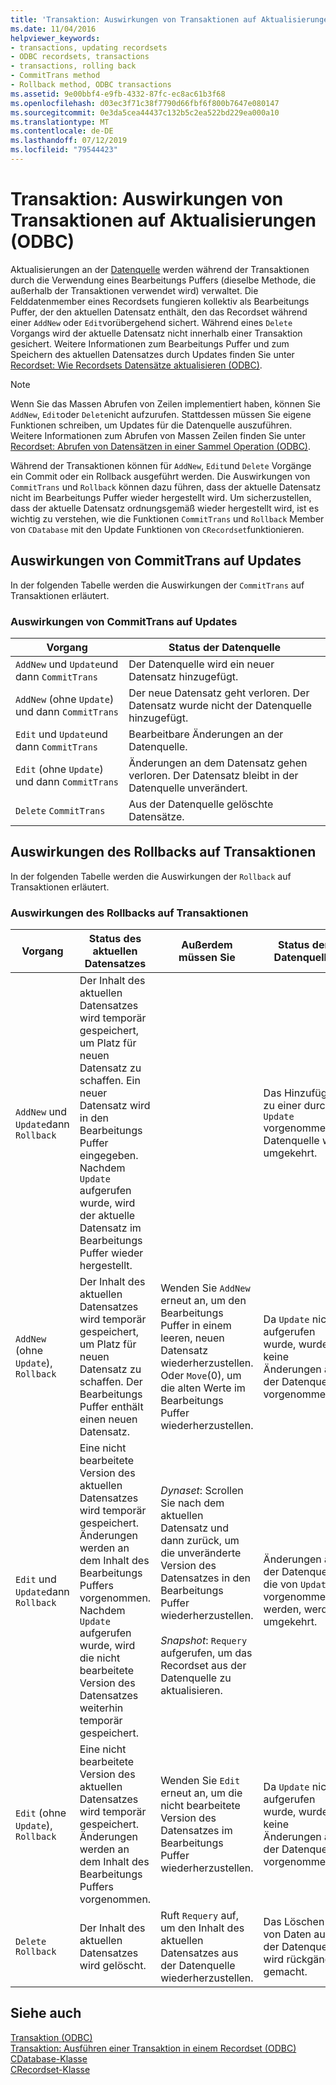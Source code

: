 ```yaml
---
title: 'Transaktion: Auswirkungen von Transaktionen auf Aktualisierungen (ODBC)'
ms.date: 11/04/2016
helpviewer_keywords:
- transactions, updating recordsets
- ODBC recordsets, transactions
- transactions, rolling back
- CommitTrans method
- Rollback method, ODBC transactions
ms.assetid: 9e00bbf4-e9fb-4332-87fc-ec8ac61b3f68
ms.openlocfilehash: d03ec3f71c38f7790d66fbf6f800b7647e080147
ms.sourcegitcommit: 0e3da5cea44437c132b5c2ea522bd229ea000a10
ms.translationtype: MT
ms.contentlocale: de-DE
ms.lasthandoff: 07/12/2019
ms.locfileid: "79544423"
---
```

# <a name="transaction-how-transactions-affect-updates-odbc"></a>Transaktion: Auswirkungen von Transaktionen auf Aktualisierungen (ODBC)

Aktualisierungen an der [Datenquelle](../../data/odbc/data-source-odbc.md) werden während der Transaktionen durch die Verwendung eines Bearbeitungs Puffers (dieselbe Methode, die außerhalb der Transaktionen verwendet wird) verwaltet. Die Felddatenmember eines Recordsets fungieren kollektiv als Bearbeitungs Puffer, der den aktuellen Datensatz enthält, den das Recordset während einer `AddNew` oder `Edit`vorübergehend sichert. Während eines `Delete` Vorgangs wird der aktuelle Datensatz nicht innerhalb einer Transaktion gesichert. Weitere Informationen zum Bearbeitungs Puffer und zum Speichern des aktuellen Datensatzes durch Updates finden Sie unter [Recordset: Wie Recordsets Datensätze aktualisieren (ODBC)](../../data/odbc/recordset-how-recordsets-update-records-odbc.md).

> [!NOTE]
>  Wenn Sie das Massen Abrufen von Zeilen implementiert haben, können Sie `AddNew`, `Edit`oder `Delete`nicht aufzurufen. Stattdessen müssen Sie eigene Funktionen schreiben, um Updates für die Datenquelle auszuführen. Weitere Informationen zum Abrufen von Massen Zeilen finden Sie unter [Recordset: Abrufen von Datensätzen in einer Sammel Operation (ODBC)](../../data/odbc/recordset-fetching-records-in-bulk-odbc.md).

Während der Transaktionen können für `AddNew`, `Edit`und `Delete` Vorgänge ein Commit oder ein Rollback ausgeführt werden. Die Auswirkungen von `CommitTrans` und `Rollback` können dazu führen, dass der aktuelle Datensatz nicht im Bearbeitungs Puffer wieder hergestellt wird. Um sicherzustellen, dass der aktuelle Datensatz ordnungsgemäß wieder hergestellt wird, ist es wichtig zu verstehen, wie die Funktionen `CommitTrans` und `Rollback` Member von `CDatabase` mit den Update Funktionen von `CRecordset`funktionieren.

##  <a name="how-committrans-affects-updates"></a><a name="_core_how_committrans_affects_updates"></a>Auswirkungen von CommitTrans auf Updates

In der folgenden Tabelle werden die Auswirkungen der `CommitTrans` auf Transaktionen erläutert.

### <a name="how-committrans-affects-updates"></a>Auswirkungen von CommitTrans auf Updates

|Vorgang|Status der Datenquelle|
|---------------|---------------------------|
|`AddNew` und `Update`und dann `CommitTrans`|Der Datenquelle wird ein neuer Datensatz hinzugefügt.|
|`AddNew` (ohne `Update`) und dann `CommitTrans`|Der neue Datensatz geht verloren. Der Datensatz wurde nicht der Datenquelle hinzugefügt.|
|`Edit` und `Update`und dann `CommitTrans`|Bearbeitbare Änderungen an der Datenquelle.|
|`Edit` (ohne `Update`) und dann `CommitTrans`|Änderungen an dem Datensatz gehen verloren. Der Datensatz bleibt in der Datenquelle unverändert.|
|`Delete` `CommitTrans`|Aus der Datenquelle gelöschte Datensätze.|

##  <a name="how-rollback-affects-transactions"></a><a name="_core_how_rollback_affects_updates"></a>Auswirkungen des Rollbacks auf Transaktionen

In der folgenden Tabelle werden die Auswirkungen der `Rollback` auf Transaktionen erläutert.

### <a name="how-rollback-affects-transactions"></a>Auswirkungen des Rollbacks auf Transaktionen

|Vorgang|Status des aktuellen Datensatzes|Außerdem müssen Sie|Status der Datenquelle|
|---------------|------------------------------|-------------------|---------------------------|
|`AddNew` und `Update`dann `Rollback`|Der Inhalt des aktuellen Datensatzes wird temporär gespeichert, um Platz für neuen Datensatz zu schaffen. Ein neuer Datensatz wird in den Bearbeitungs Puffer eingegeben. Nachdem `Update` aufgerufen wurde, wird der aktuelle Datensatz im Bearbeitungs Puffer wieder hergestellt.||Das Hinzufügen zu einer durch `Update` vorgenommenen Datenquelle wird umgekehrt.|
|`AddNew` (ohne `Update`), `Rollback`|Der Inhalt des aktuellen Datensatzes wird temporär gespeichert, um Platz für neuen Datensatz zu schaffen. Der Bearbeitungs Puffer enthält einen neuen Datensatz.|Wenden Sie `AddNew` erneut an, um den Bearbeitungs Puffer in einem leeren, neuen Datensatz wiederherzustellen. Oder `Move`(0), um die alten Werte im Bearbeitungs Puffer wiederherzustellen.|Da `Update` nicht aufgerufen wurde, wurden keine Änderungen an der Datenquelle vorgenommen.|
|`Edit` und `Update`dann `Rollback`|Eine nicht bearbeitete Version des aktuellen Datensatzes wird temporär gespeichert. Änderungen werden an dem Inhalt des Bearbeitungs Puffers vorgenommen. Nachdem `Update` aufgerufen wurde, wird die nicht bearbeitete Version des Datensatzes weiterhin temporär gespeichert.|*Dynaset*: Scrollen Sie nach dem aktuellen Datensatz und dann zurück, um die unveränderte Version des Datensatzes in den Bearbeitungs Puffer wiederherzustellen.<br /><br /> *Snapshot*: `Requery` aufgerufen, um das Recordset aus der Datenquelle zu aktualisieren.|Änderungen an der Datenquelle, die von `Update` vorgenommen werden, werden umgekehrt.|
|`Edit` (ohne `Update`), `Rollback`|Eine nicht bearbeitete Version des aktuellen Datensatzes wird temporär gespeichert. Änderungen werden an dem Inhalt des Bearbeitungs Puffers vorgenommen.|Wenden Sie `Edit` erneut an, um die nicht bearbeitete Version des Datensatzes im Bearbeitungs Puffer wiederherzustellen.|Da `Update` nicht aufgerufen wurde, wurden keine Änderungen an der Datenquelle vorgenommen.|
|`Delete` `Rollback`|Der Inhalt des aktuellen Datensatzes wird gelöscht.|Ruft `Requery` auf, um den Inhalt des aktuellen Datensatzes aus der Datenquelle wiederherzustellen.|Das Löschen von Daten aus der Datenquelle wird rückgängig gemacht.|

## <a name="see-also"></a>Siehe auch

[Transaktion (ODBC)](../../data/odbc/transaction-odbc.md)<br/>
[Transaktion: Ausführen einer Transaktion in einem Recordset (ODBC)](../../data/odbc/transaction-performing-a-transaction-in-a-recordset-odbc.md)<br/>
[CDatabase-Klasse](../../mfc/reference/cdatabase-class.md)<br/>
[CRecordset-Klasse](../../mfc/reference/crecordset-class.md)
